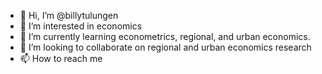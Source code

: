 - 👋 Hi, I’m @billytulungen
- 👀 I’m interested in economics
- 🌱 I’m currently learning econometrics, regional, and urban economics.
- 💞️ I’m looking to collaborate on regional and urban economics research
- 📫 How to reach me

<!---
billytulungen/billytulungen is a ✨ special ✨ repository because its `README.md` (this file) appears on your GitHub profile.
You can click the Preview link to take a look at your changes.
--->
